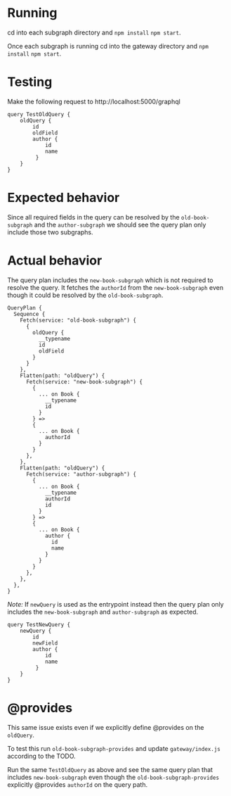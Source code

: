 # Running

cd into each subgraph directory and `npm install` `npm start`.

Once each subgraph is running cd into the gateway directory and `npm install` `npm start`.

# Testing

Make the following request to http://localhost:5000/graphql

```gql
query TestOldQuery {
    oldQuery {
        id
        oldField
        author { 
            id
            name
         }
    }
}
```

# Expected behavior

Since all required fields in the query can be resolved by the `old-book-subgraph` and the `author-subgraph` we should 
see the query plan only include those two subgraphs.

# Actual behavior

The query plan includes the `new-book-subgraph` which is not required to resolve the query. It fetches the `authorId` 
from the `new-book-subgraph` even though it could be resolved by the `old-book-subgraph`.

```
QueryPlan {
  Sequence {
    Fetch(service: "old-book-subgraph") {
      {
        oldQuery {
          __typename
          id
          oldField
        }
      }
    },
    Flatten(path: "oldQuery") {
      Fetch(service: "new-book-subgraph") {
        {
          ... on Book {
            __typename
            id
          }
        } =>
        {
          ... on Book {
            authorId
          }
        }
      },
    },
    Flatten(path: "oldQuery") {
      Fetch(service: "author-subgraph") {
        {
          ... on Book {
            __typename
            authorId
            id
          }
        } =>
        {
          ... on Book {
            author {
              id
              name
            }
          }
        }
      },
    },
  },
}
```

*Note:* If `newQuery` is used as the entrypoint instead then the query plan only includes the `new-book-subgraph` and `author-subgraph` as expected.

```
query TestNewQuery {
    newQuery {
        id
        newField
        author { 
            id
            name
         }
    }
}
```


# @provides

This same issue exists even if we explicitly define @provides on the `oldQuery`.

To test this run `old-book-subgraph-provides` and update `gateway/index.js` according to the TODO.

Run the same `TestOldQuery` as above and see the same query plan that includes `new-book-subgraph` even though
the `old-book-subgraph-provides` explicitly @provides `authorId` on the query path.
